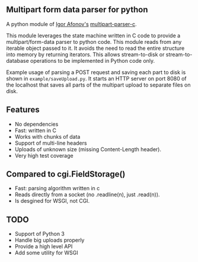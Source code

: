 ## Multipart form data parser for python

A python module of [Igor Afonov's](http://iafonov.github.com) [multipart-parser-c](https://github.com/iafonov/multipart-parser-c).

This module leverages the state machine written in C 
code to provide a multipart/form-data parser to python code. 
This module reads from any iterable object passed to it. It avoids the 
need to read the entire structure into memory by returning iterators.
This allows stream-to-disk or stream-to-database operations to be
implemented in Python code only.

Example usage of parsing a POST request and saving
each part to disk is shown in `example/saveUpload.py`. It starts
an HTTP server on port 8080 of the localhost that saves all parts of the
multipart upload to separate files on disk.


## Features

* No dependencies
* Fast: written in C
* Works with chunks of data
* Support of multi-line headers
* Uploads of unknown size (missing Content-Length header).
* Very high test coverage

## Compared to cgi.FieldStorage()

* Fast: parsing algorithm written in c
* Reads directly from a socket (no .readline(n), just .read(n)).
* Is desgined for WSGI, not CGI.

## TODO
* Support of Python 3
* Handle big uploads properly
* Provide a high level API
* Add some utility for WSGI
